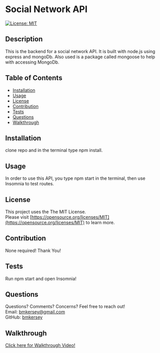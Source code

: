 
  # Social Network API

  [![License: MIT](https://img.shields.io/badge/License-MIT-yellow.svg)](https://opensource.org/licenses/MIT)

  ## Description

  This is the backend for a social network API. It is built with node.js using express and mongoDb. Also used is a package called mongoose to help with accessing MongoDb.

  ## Table of Contents
  * [Installation](#installation)
  * [Usage](#usage)
  * [License](#license)
  * [Contribution](#contribution)
  * [Tests](#tests)
  * [Questions](#questions)
  * [Walkthrough](#walkthrough)
  
  ## Installation

  clone repo and in the terminal type npm install.

  ## Usage

  In order to use this API, you type npm start in the terminal, then use Insomnia to test routes.

  ## License

  This project uses the The MIT License.  
  Please visit [https://opensource.org/licenses/MIT](https://opensource.org/licenses/MIT) to learn more.
  

  ## Contribution

  None required! Thank You!
  
  ## Tests 

  Run npm start and open Insomnia!
  
  ## Questions
  Questions? Comments? Concerns? Feel free to reach out!  
  Email: bmkersey@gmail.com  
  GitHub: [bmkersey](https://github.com/bmkersey)  
  
  ## Walkthrough
  [Click here for Walkthrough Video!](https://app.castify.com/view/f4f45299-cf83-4a10-a615-d3894f686616)